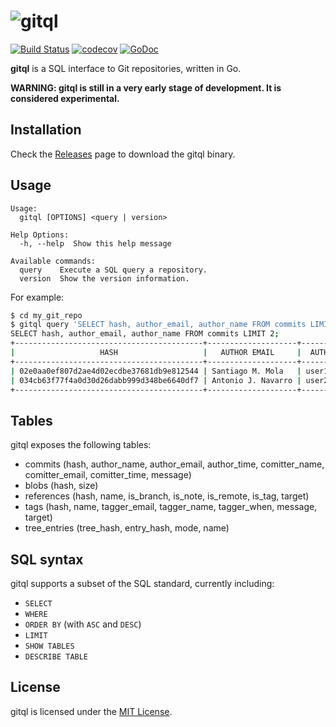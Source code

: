 # ![gitql](https://rawgit.com/gitql/gitql/master/gitql-logo.svg)

[![Build Status](https://travis-ci.org/gitql/gitql.svg?branch=master)](https://travis-ci.org/gitql/gitql) [![codecov](https://codecov.io/gh/gitql/gitql/branch/master/graph/badge.svg)](https://codecov.io/gh/gitql/gitql) [![GoDoc](https://godoc.org/github.com/gitql/gitql?status.svg)](https://godoc.org/github.com/gitql/gitql)

**gitql** is a SQL interface to Git repositories, written in Go.

**WARNING: gitql is still in a very early stage of development. It is considered experimental.**

## Installation

Check the [Releases](https://github.com/gitql/gitql/releases) page to download
the gitql binary.

## Usage

```
Usage:
  gitql [OPTIONS] <query | version>

Help Options:
  -h, --help  Show this help message

Available commands:
  query    Execute a SQL query a repository.
  version  Show the version information.
```

For example:

```bash
$ cd my_git_repo
$ gitql query 'SELECT hash, author_email, author_name FROM commits LIMIT 2;' 
SELECT hash, author_email, author_name FROM commits LIMIT 2;
+------------------------------------------+--------------------+---------------+
|                   HASH                   |   AUTHOR EMAIL     |  AUTHOR NAME  |
+------------------------------------------+--------------------+---------------+
| 02e0aa0ef807d2ae4d02ecdbe37681db9e812544 | Santiago M. Mola   | user1@test.io |
| 034cb63f77f4a0d30d26dabb999d348be6640df7 | Antonio J. Navarro | user2@test.io |
+------------------------------------------+--------------------+---------------+
```

## Tables

gitql exposes the following tables:

* commits (hash, author_name, author_email, author_time, comitter_name, comitter_email, comitter_time, message)
* blobs (hash, size)
* references (hash, name, is_branch, is_note, is_remote, is_tag, target)
* tags (hash, name, tagger_email, tagger_name, tagger_when, message, target)
* tree_entries (tree_hash, entry_hash, mode, name)

## SQL syntax

gitql supports a subset of the SQL standard, currently including:

* `SELECT`
* `WHERE`
* `ORDER BY` (with `ASC` and `DESC`)
* `LIMIT`
* `SHOW TABLES`
* `DESCRIBE TABLE`

## License

gitql is licensed under the [MIT License](https://github.com/gitql/gitql/blob/master/LICENSE).
